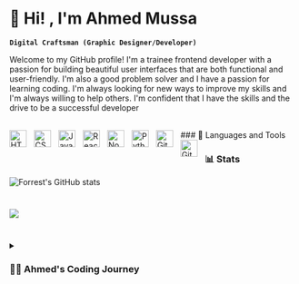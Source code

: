 #  :wave: Hi! , I'm Ahmed Mussa 

**`Digital Craftsman (Graphic Designer/Developer)`**

Welcome to my GitHub profile!
I'm a trainee frontend developer with a passion for building beautiful user interfaces that are both functional and user-friendly. I'm also a good problem solver and I have a passion for learning coding. I'm always looking for new ways to improve my skills and I'm always willing to help others. I'm confident that I have the skills and the drive to be a successful developer

<br /> 
### 🧰 Languages and Tools


<img align="left" alt="HTML" width="30px" style="padding-right:10px;" src="https://cdn.jsdelivr.net/gh/devicons/devicon/icons/html5/html5-plain.svg" />
<img align="left" alt="CSS" width="30px" style="padding-right:10px;" src="https://cdn.jsdelivr.net/gh/devicons/devicon/icons/css3/css3-plain.svg" />
<img align="left" alt="JavaScript" width="30px" style="padding-right:10px;" src="https://cdn.jsdelivr.net/gh/devicons/devicon/icons/javascript/javascript-plain.svg" />
<img align="left" alt="React" width="30px" style="padding-right:10px;" src="https://cdn.jsdelivr.net/gh/devicons/devicon/icons/react/react-original.svg" />
<img align="left" alt="NodeJS" width="30px" style="padding-right:10px;" src="https://cdn.jsdelivr.net/gh/devicons/devicon/icons/nodejs/nodejs-original.svg" />
<img align="left" alt="Python" width="30px" style="padding-right:10px;" src="https://cdn.jsdelivr.net/gh/devicons/devicon/icons/python/python-plain.svg" />
<img align="left" alt="GitHub" width="30px" style="padding-right:10px;" src="https://cdn.jsdelivr.net/gh/devicons/devicon/icons/github/github-original.svg" />
<img align="left" alt="Git" width="30px" style="padding-right:10px;" src="https://cdn.jsdelivr.net/gh/devicons/devicon/icons/git/git-original.svg" />

<br />

### 📊 Stats

![Forrest's GitHub stats](https://github-readme-stats.vercel.app/api?username=aymussa&show_icons=true&theme=gruvbox)

<!-- ![GitHub Streak](https://streak-stats.demolab.com?user=aymussa&theme=gruvbox&border_radius=4.5) -->

#

![](https://komarev.com/ghpvc/?username=your-github-aymussa&style=for-the-badge)

#

<details>
 <summary><h3>👨‍💻 Ahmed's Coding Journey</h3></summary>
I started my coding journey by joining a hackathon. I was a bit nervous when I first joined at the hackathon. I had never coded before, and I didn't know what to expect. But I was determined to give it my best shot.

I joined a team of three other people, and we started brainstorming ideas. We decided to build a website that would help people find investment to their busniess and give people choice to invest in different people business. We worked for 24 hours straight, and by the end of the hackathon, we had a working prototype.

We were so excited when we won the hackathon! It was a great feeling to know that our hard work had paid off. The hackathon was a great experience, and it gave me the confidence to pursue a career in development.

I then enrolled in a 16-week intensive frontend development bootcamp, where I learned HTML, CSS, JavaScript, Node.js, and React. After completing the bootcamp, I took my journey to my own hands and started learning Python. I am still in the early stages of learning Python, but I am excited to continue growing my skills.

I am a quick learner and I am always eager to take on new challenges. I am also a team player and I am always willing to help others. I am confident that I have the skills and the drive to be a successful developer.


